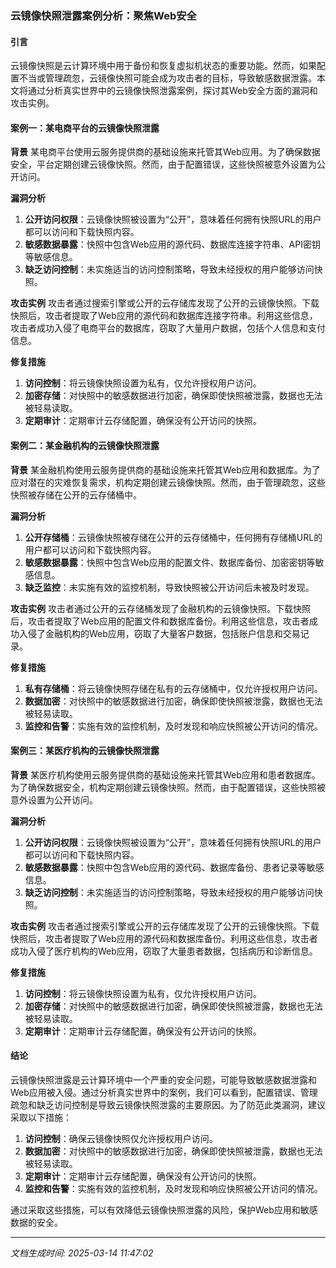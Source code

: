 ### 云镜像快照泄露案例分析：聚焦Web安全

#### 引言
云镜像快照是云计算环境中用于备份和恢复虚拟机状态的重要功能。然而，如果配置不当或管理疏忽，云镜像快照可能会成为攻击者的目标，导致敏感数据泄露。本文将通过分析真实世界中的云镜像快照泄露案例，探讨其Web安全方面的漏洞和攻击实例。

#### 案例一：某电商平台的云镜像快照泄露

**背景**
某电商平台使用云服务提供商的基础设施来托管其Web应用。为了确保数据安全，平台定期创建云镜像快照。然而，由于配置错误，这些快照被意外设置为公开访问。

**漏洞分析**
1. **公开访问权限**：云镜像快照被设置为“公开”，意味着任何拥有快照URL的用户都可以访问和下载快照内容。
2. **敏感数据暴露**：快照中包含Web应用的源代码、数据库连接字符串、API密钥等敏感信息。
3. **缺乏访问控制**：未实施适当的访问控制策略，导致未经授权的用户能够访问快照。

**攻击实例**
攻击者通过搜索引擎或公开的云存储库发现了公开的云镜像快照。下载快照后，攻击者提取了Web应用的源代码和数据库连接字符串。利用这些信息，攻击者成功入侵了电商平台的数据库，窃取了大量用户数据，包括个人信息和支付信息。

**修复措施**
1. **访问控制**：将云镜像快照设置为私有，仅允许授权用户访问。
2. **加密存储**：对快照中的敏感数据进行加密，确保即使快照被泄露，数据也无法被轻易读取。
3. **定期审计**：定期审计云存储配置，确保没有公开访问的快照。

#### 案例二：某金融机构的云镜像快照泄露

**背景**
某金融机构使用云服务提供商的基础设施来托管其Web应用和数据库。为了应对潜在的灾难恢复需求，机构定期创建云镜像快照。然而，由于管理疏忽，这些快照被存储在公开的云存储桶中。

**漏洞分析**
1. **公开存储桶**：云镜像快照被存储在公开的云存储桶中，任何拥有存储桶URL的用户都可以访问和下载快照内容。
2. **敏感数据暴露**：快照中包含Web应用的配置文件、数据库备份、加密密钥等敏感信息。
3. **缺乏监控**：未实施有效的监控机制，导致快照被公开访问后未被及时发现。

**攻击实例**
攻击者通过公开的云存储桶发现了金融机构的云镜像快照。下载快照后，攻击者提取了Web应用的配置文件和数据库备份。利用这些信息，攻击者成功入侵了金融机构的Web应用，窃取了大量客户数据，包括账户信息和交易记录。

**修复措施**
1. **私有存储桶**：将云镜像快照存储在私有的云存储桶中，仅允许授权用户访问。
2. **数据加密**：对快照中的敏感数据进行加密，确保即使快照被泄露，数据也无法被轻易读取。
3. **监控和告警**：实施有效的监控机制，及时发现和响应快照被公开访问的情况。

#### 案例三：某医疗机构的云镜像快照泄露

**背景**
某医疗机构使用云服务提供商的基础设施来托管其Web应用和患者数据库。为了确保数据安全，机构定期创建云镜像快照。然而，由于配置错误，这些快照被意外设置为公开访问。

**漏洞分析**
1. **公开访问权限**：云镜像快照被设置为“公开”，意味着任何拥有快照URL的用户都可以访问和下载快照内容。
2. **敏感数据暴露**：快照中包含Web应用的源代码、数据库备份、患者记录等敏感信息。
3. **缺乏访问控制**：未实施适当的访问控制策略，导致未经授权的用户能够访问快照。

**攻击实例**
攻击者通过搜索引擎或公开的云存储库发现了公开的云镜像快照。下载快照后，攻击者提取了Web应用的源代码和数据库备份。利用这些信息，攻击者成功入侵了医疗机构的Web应用，窃取了大量患者数据，包括病历和诊断信息。

**修复措施**
1. **访问控制**：将云镜像快照设置为私有，仅允许授权用户访问。
2. **加密存储**：对快照中的敏感数据进行加密，确保即使快照被泄露，数据也无法被轻易读取。
3. **定期审计**：定期审计云存储配置，确保没有公开访问的快照。

#### 结论
云镜像快照泄露是云计算环境中一个严重的安全问题，可能导致敏感数据泄露和Web应用被入侵。通过分析真实世界中的案例，我们可以看到，配置错误、管理疏忽和缺乏访问控制是导致云镜像快照泄露的主要原因。为了防范此类漏洞，建议采取以下措施：

1. **访问控制**：确保云镜像快照仅允许授权用户访问。
2. **数据加密**：对快照中的敏感数据进行加密，确保即使快照被泄露，数据也无法被轻易读取。
3. **定期审计**：定期审计云存储配置，确保没有公开访问的快照。
4. **监控和告警**：实施有效的监控机制，及时发现和响应快照被公开访问的情况。

通过采取这些措施，可以有效降低云镜像快照泄露的风险，保护Web应用和敏感数据的安全。

---

*文档生成时间: 2025-03-14 11:47:02*



